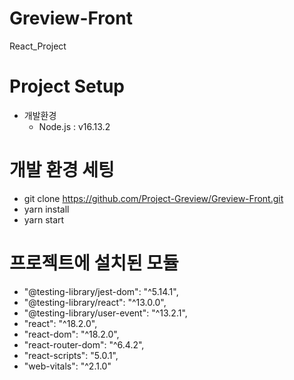 # Greview-Front
React_Project


# Project Setup
- 개발환경
  - Node.js : v16.13.2

# 개발 환경 세팅
- git clone https://github.com/Project-Greview/Greview-Front.git
- yarn install
- yarn start

# 프로젝트에 설치된 모듈
- "@testing-library/jest-dom": "^5.14.1",
- "@testing-library/react": "^13.0.0",
- "@testing-library/user-event": "^13.2.1",
- "react": "^18.2.0",
- "react-dom": "^18.2.0",
- "react-router-dom": "^6.4.2",
- "react-scripts": "5.0.1",
- "web-vitals": "^2.1.0"
